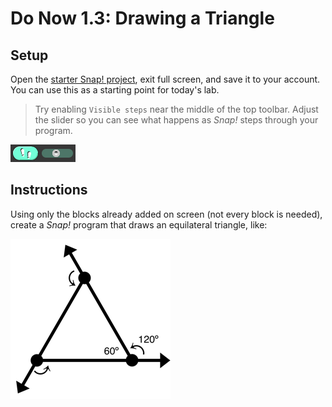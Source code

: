 # Do Now 1.3: Drawing a Triangle

## Setup

Open the [starter Snap! project](https://snap.berkeley.edu/snap/snap.html#present:Username=aspiece%40gmail.com&ProjectName=Equalteral%20Triangle), exit full screen, and save it to your account. You can use this as a starting point for today's lab.

> Try enabling `Visible steps` near the middle of the top toolbar. Adjust the slider so you can see what happens as *Snap!* steps through your program.

![Visual Steps UI](images/snap_ui_visual_steps.png)

## Instructions

Using only the blocks already added on screen (not every block is needed), create a *Snap!* program that draws an equilateral triangle, like:

![Angles of a triangle diagram](images/equilateral_triangle.png)

[starter *Snap!* project]: https://snap.berkeley.edu/snap/snap.html#present:Username=andrewspiece&ProjectName=Do_Now%201.3_Starter
